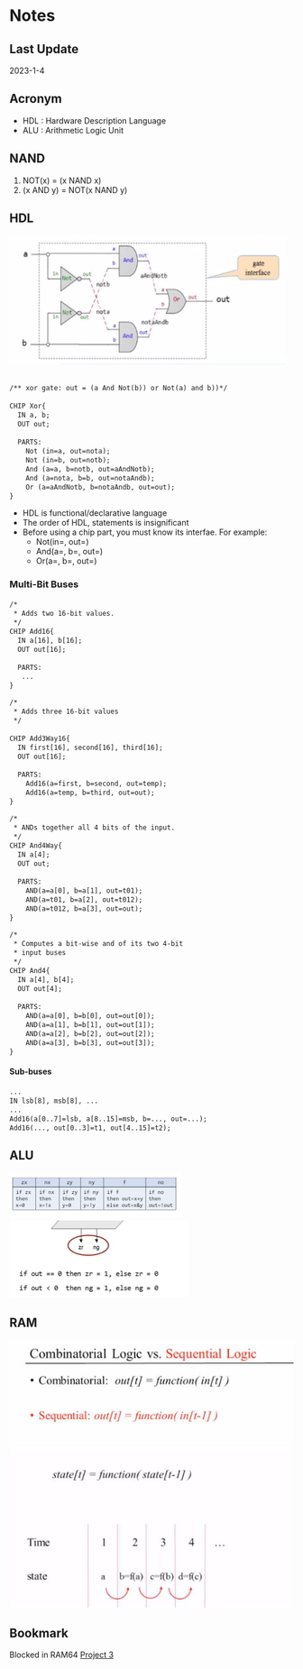 # Notes

## Last Update

2023-1-4

## Acronym

- HDL : Hardware Description Language
- ALU : Arithmetic Logic Unit

## NAND

1. NOT(x) = (x NAND x)
2. (x AND y) = NOT(x NAND y)

## HDL

![xor](./captures/xor.PNG)

```HDL

/** xor gate: out = (a And Not(b)) or Not(a) and b))*/

CHIP Xor{
  IN a, b;
  OUT out;

  PARTS:
    Not (in=a, out=nota);
    Not (in=b, out=notb);
    And (a=a, b=notb, out=aAndNotb);
    And (a=nota, b=b, out=notaAndb);
    Or (a=aAndNotb, b=notaAndb, out=out);
}

```

- HDL is functional/declarative language
- The order of HDL, statements is insignificant
- Before using a chip part, you must know its interfae. For example:
  - Not(in=, out=)
  - And(a=, b=, out=)
  - Or(a=, b=, out=)

### Multi-Bit Buses

```HDL
/*
 * Adds two 16-bit values.
 */
CHIP Add16{
  IN a[16], b[16];
  OUT out[16];

  PARTS:
   ...
}
```

```HDL
/*
 * Adds three 16-bit values
 */

CHIP Add3Way16{
  IN first[16], second[16], third[16];
  OUT out[16];

  PARTS:
    Add16(a=first, b=second, out=temp);
    Add16(a=temp, b=third, out=out);
}
```

```HDL
/*
 * ANDs together all 4 bits of the input.
 */
CHIP And4Way{
  IN a[4];
  OUT out;

  PARTS:
    AND(a=a[0], b=a[1], out=t01);
    AND(a=t01, b=a[2], out=t012);
    AND(a=t012, b=a[3], out=out);
}
```

```HDL
/*
 * Computes a bit-wise and of its two 4-bit 
 * input buses
 */
CHIP And4{
  IN a[4], b[4];
  OUT out[4];

  PARTS:
    AND(a=a[0], b=b[0], out=out[0]);
    AND(a=a[1], b=b[1], out=out[1]);
    AND(a=a[2], b=b[2], out=out[2]);
    AND(a=a[3], b=b[3], out=out[3]);
}
```

#### Sub-buses

```HDL
...
IN lsb[8], msb[8], ...
...
Add16(a[0..7]=lsb, a[8..15]=msb, b=..., out=...);
Add16(..., out[0..3]=t1, out[4..15]=t2);
```

## ALU

![ALU control bits](./captures/ALU_1.PNG)
![ALU outout bits](./captures/ALU_2.PNG)

## RAM

![C1](./captures/RAM_1.PNG)
![C2](./captures/RAM_2.PNG)

## Bookmark

Blocked in RAM64
[Project 3](https://www.coursera.org/learn/build-a-computer/home/week/3)
